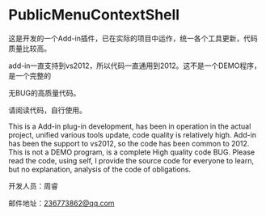 PublicMenuContextShell
======================

这是开发的一个Add-in插件，已在实际的项目中运作，统一各个工具更新，代码质量比较高。

add-in一直支持到vs2012，所以代码一直通用到2012。这不是一个DEMO程序，是一个完整的

无BUG的高质量代码。


请阅读代码，自行使用。

This is a Add-in plug-in development, has been in operation in the actual project, unified various tools update, code quality is relatively high.
Add-in has been the support to vs2012, so the code has been common to 2012. This is not a DEMO program, is a complete
High quality code BUG.
Please read the code, using self, I provide the source code for everyone to learn, but no explanation, analysis of the code of obligations.


开发人员：周睿

邮件地址：236773862@qq.com
